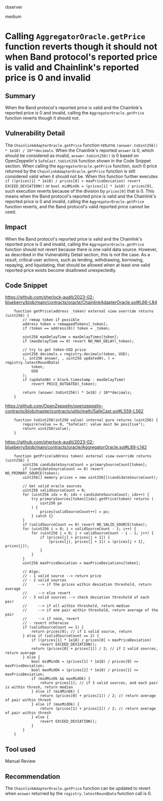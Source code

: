 rbserver

medium

# Calling `AggregatorOracle.getPrice` function reverts though it should not when Band protocol's reported price is valid and Chainlink's reported price is 0 and invalid

## Summary
When the Band protocol's reported price is valid and the Chainlink's reported price is 0 and invalid, calling the `AggregatorOracle.getPrice` function reverts though it should not.

## Vulnerability Detail
The `ChainlinkAdapterOracle.getPrice` function returns `(answer.toUint256() * 1e18) / 10**decimals`. When the Chainlink's reported `answer` is 0, which should be considered as invalid, `answer.toUint256()` is 0 based on OpenZeppelin's `SafeCast.toUint256` function shown in the Code Snippet section. When calling the `AggregatorOracle.getPrice` function, such 0 price returned by the `ChainlinkAdapterOracle.getPrice` function is still considered valid when it should not be. When this function further executes `if ((prices[1] * 1e18) / prices[0] > maxPriceDeviation) revert EXCEED_DEVIATION()` or `bool midMinOk = (prices[1] * 1e18) / prices[0]`, such execution reverts because of the division by `prices[0]` that is 0. This means when the Band protocol's reported price is valid and the Chainlink's reported price is 0 and invalid, calling the `AggregatorOracle.getPrice` function reverts, and the Band protocol's valid reported price cannot be used.

## Impact
When the Band protocol's reported price is valid and the Chainlink's reported price is 0 and invalid, calling the `AggregatorOracle.getPrice` function should not revert because there is one valid data source. However, as described in the Vulnerability Detail section, this is not the case. As a result, critical user actions, such as lending, withdrawing, borrowing, repaying, and liquidating, that should be allowed when at least one valid reported price exists become disallowed unexpectedly.

## Code Snippet
https://github.com/sherlock-audit/2023-02-blueberry/blob/main/contracts/oracle/ChainlinkAdapterOracle.sol#L66-L84
```solidity
    function getPrice(address _token) external view override returns (uint256) {
        // remap token if possible
        address token = remappedTokens[_token];
        if (token == address(0)) token = _token;

        uint256 maxDelayTime = maxDelayTimes[token];
        if (maxDelayTime == 0) revert NO_MAX_DELAY(_token);

        // try to get token-USD price
        uint256 decimals = registry.decimals(token, USD);
        (, int256 answer, , uint256 updatedAt, ) = registry.latestRoundData(
            token,
            USD
        );
        if (updatedAt < block.timestamp - maxDelayTime)
            revert PRICE_OUTDATED(_token);

        return (answer.toUint256() * 1e18) / 10**decimals;
    }
```

https://github.com/OpenZeppelin/openzeppelin-contracts/blob/master/contracts/utils/math/SafeCast.sol#L559-L562
```solidity
    function toUint256(int256 value) internal pure returns (uint256) {
        require(value >= 0, "SafeCast: value must be positive");
        return uint256(value);
    }
```

https://github.com/sherlock-audit/2023-02-blueberry/blob/main/contracts/oracle/AggregatorOracle.sol#L89-L142
```solidity
    function getPrice(address token) external view override returns (uint256) {
        uint256 candidateSourceCount = primarySourceCount[token];
        if (candidateSourceCount == 0) revert NO_PRIMARY_SOURCE(token);
        uint256[] memory prices = new uint256[](candidateSourceCount);

        // Get valid oracle sources
        uint256 validSourceCount = 0;
        for (uint256 idx = 0; idx < candidateSourceCount; idx++) {
            try primarySources[token][idx].getPrice(token) returns (
                uint256 px
            ) {
                prices[validSourceCount++] = px;
            } catch {}
        }
        if (validSourceCount == 0) revert NO_VALID_SOURCE(token);
        for (uint256 i = 0; i < validSourceCount - 1; i++) {
            for (uint256 j = 0; j < validSourceCount - i - 1; j++) {
                if (prices[j] > prices[j + 1]) {
                    (prices[j], prices[j + 1]) = (prices[j + 1], prices[j]);
                }
            }
        }
        uint256 maxPriceDeviation = maxPriceDeviations[token];

        // Algo:
        // - 1 valid source --> return price
        // - 2 valid sources
        //     --> if the prices within deviation threshold, return average
        //     --> else revert
        // - 3 valid sources --> check deviation threshold of each pair
        //     --> if all within threshold, return median
        //     --> if one pair within threshold, return average of the pair
        //     --> if none, revert
        // - revert otherwise
        if (validSourceCount == 1) {
            return prices[0]; // if 1 valid source, return
        } else if (validSourceCount == 2) {
            if ((prices[1] * 1e18) / prices[0] > maxPriceDeviation)
                revert EXCEED_DEVIATION();
            return (prices[0] + prices[1]) / 2; // if 2 valid sources, return average
        } else {
            bool midMinOk = (prices[1] * 1e18) / prices[0] <= maxPriceDeviation;
            bool maxMidOk = (prices[2] * 1e18) / prices[1] <= maxPriceDeviation;
            if (midMinOk && maxMidOk) {
                return prices[1]; // if 3 valid sources, and each pair is within thresh, return median
            } else if (midMinOk) {
                return (prices[0] + prices[1]) / 2; // return average of pair within thresh
            } else if (maxMidOk) {
                return (prices[1] + prices[2]) / 2; // return average of pair within thresh
            } else {
                revert EXCEED_DEVIATION();
            }
        }
    }
```

## Tool used
Manual Review

## Recommendation
The `ChainlinkAdapterOracle.getPrice` function can be updated to revert when `answer` returned by the `registry.latestRoundData` function call is 0.